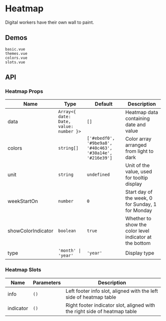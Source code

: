 <!--single-column-->

# Heatmap

Digital workers have their own wall to paint.

## Demos

```demo
basic.vue
themes.vue
colors.vue
slots.vue
```

## API

### Heatmap Props

| Name | Type | Default | Description |
| --- | --- | --- | --- |
| data | `Array<{ date: Date, value: number }>` | `[]` | Heatmap data containing date and value |
| colors | `string[]` | `['#ebedf0', '#9be9a8', '#40c463', '#30a14e', '#216e39']` | Color array arranged from light to dark |
| unit | `string` | `undefined` | Unit of the value, used for tooltip display |
| weekStartOn | `number` | `0` | Start day of the week, 0 for Sunday, 1 for Monday |
| showColorIndicator | `boolean` | `true` | Whether to show the color level indicator at the bottom |
| type | `'month' \| 'year'` | `'year'` | Display type |

### Heatmap Slots

| Name | Parameters | Description |
| --- | --- | --- |
| info | `()` | Left footer info slot, aligned with the left side of heatmap table |
| indicator | `()` | Right footer indicator slot, aligned with the right side of heatmap table |
